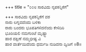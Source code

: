 +++
title = "೦೦೮ ಸಾರವಿದು ನೃಪಕನ್ನಿಕೆಗೆ"

+++
ಸಾರವಿದು ನೃಪಕನ್ನಿಕೆಗೆ ವರ  
ನಾರು ಲಗ್ನವದೆಂದು ಬಳಿಕಾ  
ರಾರು ಬಂದರು ಭೂಪತಿಗಳಿದನೆಂದು ಕೇಳಿದಿರಿ   
ಭೂರಿಯಲಿ ನಮಗುಂಟೆ ಮೃಷ್ಟ್ಟಾ  
ಹಾರ ದಕ್ಷಿಣೆ ನಮ್ಮಭೀಷ್ಟ ವಿ  
ಹಾರ ವಾರ್ತೆಯಿದೆಂದು ಧರ್ಮಜ ನುಡಿದನಾ ದ್ವಿಜಗೆ      ॥8॥